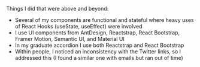 Things I did that were above and beyond:
- Several of my components are functional and stateful where heavy uses of React Hooks (useState, useEffect) were involved
- I use UI components from AntDesign, Reactstrap, React Bootstrap, Framer Motion, Semantic UI, and Material UI 
- In my graduate accordion I use both Reactstrap and React Bootstrap
- Within people, I noticed an inconsistency with the Twitter links, so I addressed this (I found a similar one with emails but ran out of time)